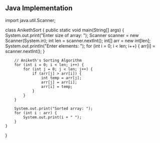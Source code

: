 
## Java Implementation

import java.util.Scanner;

class AnikethSort {
    public static void main(String[] args) {
        System.out.print("Enter size of array: ");
        Scanner scanner = new Scanner(System.in);
        int len = scanner.nextInt();
        int[] arr = new int[len];
        System.out.println("Enter elements: ");
        for (int i = 0; i < len; i++) {
            arr[i] = scanner.nextInt();
        }

        // Aniketh's Sorting Algorithm
        for (int i = 0; i < len; i++) {
            for (int j = 0; j < len; j++) {
                if (arr[j] > arr[i]) {
                    int temp = arr[j];
                    arr[j] = arr[i];
                    arr[i] = temp;
                }
            }
        }

        System.out.print("Sorted array: ");
        for (int i : arr) {
            System.out.print(i + " ");
        }
    }
}
